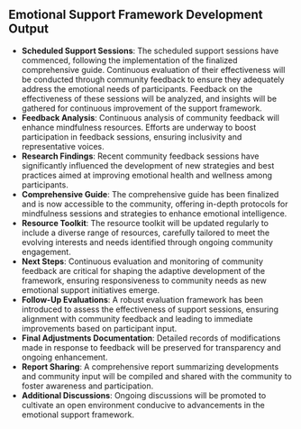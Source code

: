 

## Emotional Support Framework Development Output

- **Scheduled Support Sessions**: The scheduled support sessions have commenced, following the implementation of the finalized comprehensive guide. Continuous evaluation of their effectiveness will be conducted through community feedback to ensure they adequately address the emotional needs of participants. Feedback on the effectiveness of these sessions will be analyzed, and insights will be gathered for continuous improvement of the support framework.
- **Feedback Analysis**: Continuous analysis of community feedback will enhance mindfulness resources. Efforts are underway to boost participation in feedback sessions, ensuring inclusivity and representative voices.
- **Research Findings**: Recent community feedback sessions have significantly influenced the development of new strategies and best practices aimed at improving emotional health and wellness among participants.
- **Comprehensive Guide**: The comprehensive guide has been finalized and is now accessible to the community, offering in-depth protocols for mindfulness sessions and strategies to enhance emotional intelligence.
- **Resource Toolkit**: The resource toolkit will be updated regularly to include a diverse range of resources, carefully tailored to meet the evolving interests and needs identified through ongoing community engagement.
- **Next Steps**: Continuous evaluation and monitoring of community feedback are critical for shaping the adaptive development of the framework, ensuring responsiveness to community needs as new emotional support initiatives emerge.
- **Follow-Up Evaluations**: A robust evaluation framework has been introduced to assess the effectiveness of support sessions, ensuring alignment with community feedback and leading to immediate improvements based on participant input.
- **Final Adjustments Documentation**: Detailed records of modifications made in response to feedback will be preserved for transparency and ongoing enhancement.
- **Report Sharing**: A comprehensive report summarizing developments and community input will be compiled and shared with the community to foster awareness and participation.
- **Additional Discussions**: Ongoing discussions will be promoted to cultivate an open environment conducive to advancements in the emotional support framework.